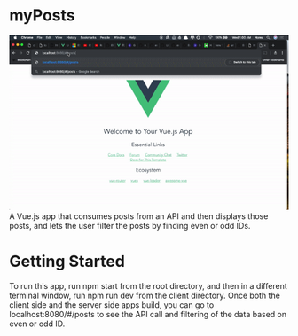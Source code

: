 # myPosts
![demo](./docs/demo.gif)
A Vue.js app that consumes posts from an API and then displays those posts, and lets the user filter the posts by finding even or odd IDs.

# Getting Started
To run this app, run npm start from the root directory, 
and then in a different terminal window, run npm run dev from 
the client directory. Once both the client side and the server 
side apps build, you can go to localhost:8080/#/posts to 
see the API call and filtering of the data based on even or odd ID.  
